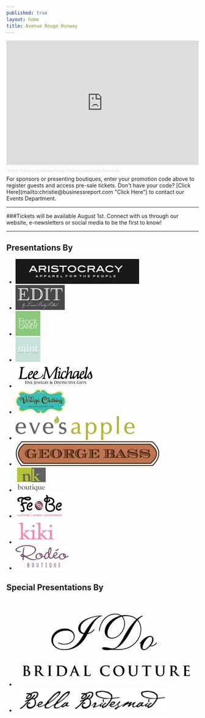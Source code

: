 ```yaml
---
published: true
layout: home
title: Avenue Rouge Runway
---
```


<!-- Eventbrite Ticket Sales -->
<div style="width:100%; text-align:left;" ><iframe src="http://www.eventbrite.com/tickets-external?eid=7082920205&ref=etckt&v=2" frameborder="0" height="325" width="100%" vspace="0" hspace="0" marginheight="5" marginwidth="5" scrolling="auto" allowtransparency="true"></iframe><div style="font-family:Helvetica, Arial; font-size:10px; padding:5px 0 5px; margin:2px; width:100%; text-align:left;" ><a style="color:#ddd; text-decoration:none;" target="_blank" href="http://www.eventbrite.com/r/etckt">Online Ticketing</a><span style="color:#ddd;"> for </span><a style="color:#ddd; text-decoration:none;" target="_blank" href="http://avenuerougerunway.eventbrite.com?ref=etckt">Avenue Rouge Runway</a> <span style="color:#ddd;">powered by</span> <a style="color:#ddd; text-decoration:none;" target="_blank" href="http://www.eventbrite.com?ref=etckt">Eventbrite</a></div></div>
For sponsors or presenting boutiques, enter your promotion code above to register guests and access pre-sale tickets. Don't have your code? [Click Here](mailto:christie@businessreport.com "Click Here") to contact our Events Department.
<hr>
<!--how do I make a new page and refernece it? ### Missed our 2012 show? [Click here](http://www.avenuerougerunway.com/2012) for photos, videos, red carpet interviews and to download the program. -->

###Tickets will be available August 1st. Connect with us through our website, e-newsletters or social media to be the first to know!
<hr>

<div class="presentations">
  <h2>Presentations By</h2>
  <div class="presenters">
    <ul>
      <li><a href="http://aristocracyapparel.com/" target="_blank"><img src="/img/logos/aristocracy.jpg" /></a></li>
      <li><a href="https://www.facebook.com/pages/Edit-by-LBP/115987308568201" target="_blank"><img src="/img/logos/edit.jpg" /></a></li>
      <li><a href="http://www.frockcandy.com/" target="_blank"><img   src="/img/logos/frockcandy.jpg" /></a></li>
      <li><a href="http://allthingsmint.com/" target="_blank"><img src="/img/logos/mint.jpg" /></a></li>
      <li><a href="http://www.lmfj.com/" target="_blank"><img src="/img/logos/lmfj.jpg" /></a></li>
      <li><a href="https://www.facebook.com/pages/Vertage-Clothing/238456516211677" target="_blank"><img src="/img/logos/vertage.jpg" /></a></li>
      <li><a href="http://www.evesapple.com/" target="_blank"><img src="/img/logos/EvesApple.jpg" /></a></li>
       <li><a href="http://www.georgebass.com/" target="_blank"><img src="/img/logos/georgebass.jpg" /></a></li>
      <li><a href="http://www.nkboutique.com/" target="_blank"><img src="/img/logos/nk.jpg" /></a></li>
      <li><a href="https://www.facebook.com/pages/FeBe-Clothing/50278537372" target="_blank"> <img src="/img/logos/febe.jpg" /></a></li>
      <li><a href="http://www.shopkikionline.com/web/" target="_blank"><img src="/img/logos/kiki.jpg" /></a></li>
      <li><a href="https://www.facebook.com/RodeoBoutique" target="_blank"><img src="/img/logos/rodeo.jpg" /></a></li>
    </ul>
  </div>
</div>
<div class="presentations">
  <h2>Special Presentations By</h2>
  <div class="presenters">
    <ul>
       <li><a href="http://idobridalcouture.com/" target="_blank"><img src="/img/logos/idocouture.jpg" /></a></li>
      <li><a href="http://www.bellabridesmaid.com/index.php#mi=2&pt=1&pi=10000&s=0&p=0&a=3&at=0" target="_blank"> <img src="/img/logos/bellabridesmaidh.jpg" /> </a> </li>
    </ul>
  </div>
</div>